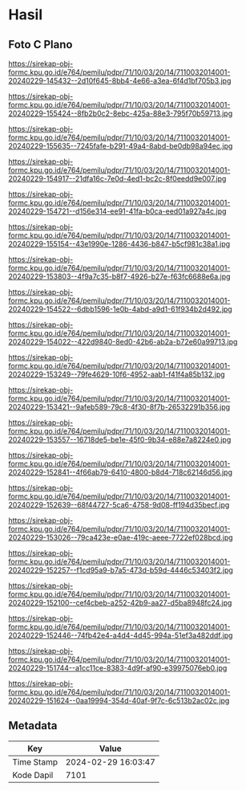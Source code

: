 # Hasil

## Foto C Plano

https://sirekap-obj-formc.kpu.go.id/e764/pemilu/pdpr/71/10/03/20/14/7110032014001-20240229-145432--2d10f645-8bb4-4e66-a3ea-6f4d1bf705b3.jpg

https://sirekap-obj-formc.kpu.go.id/e764/pemilu/pdpr/71/10/03/20/14/7110032014001-20240229-155424--8fb2b0c2-8ebc-425a-88e3-795f70b59713.jpg

https://sirekap-obj-formc.kpu.go.id/e764/pemilu/pdpr/71/10/03/20/14/7110032014001-20240229-155635--7245fafe-b291-49a4-8abd-be0db98a94ec.jpg

https://sirekap-obj-formc.kpu.go.id/e764/pemilu/pdpr/71/10/03/20/14/7110032014001-20240229-154917--21dfa16c-7e0d-4ed1-bc2c-8f0eedd9e007.jpg

https://sirekap-obj-formc.kpu.go.id/e764/pemilu/pdpr/71/10/03/20/14/7110032014001-20240229-154721--d156e314-ee91-41fa-b0ca-eed01a927a4c.jpg

https://sirekap-obj-formc.kpu.go.id/e764/pemilu/pdpr/71/10/03/20/14/7110032014001-20240229-155154--43e1990e-1286-4436-b847-b5cf981c38a1.jpg

https://sirekap-obj-formc.kpu.go.id/e764/pemilu/pdpr/71/10/03/20/14/7110032014001-20240229-153803--4f9a7c35-b8f7-4926-b27e-f63fc6688e6a.jpg

https://sirekap-obj-formc.kpu.go.id/e764/pemilu/pdpr/71/10/03/20/14/7110032014001-20240229-154522--6dbb1596-1e0b-4abd-a9d1-61f934b2d492.jpg

https://sirekap-obj-formc.kpu.go.id/e764/pemilu/pdpr/71/10/03/20/14/7110032014001-20240229-154022--422d9840-8ed0-42b6-ab2a-b72e60a99713.jpg

https://sirekap-obj-formc.kpu.go.id/e764/pemilu/pdpr/71/10/03/20/14/7110032014001-20240229-153249--79fe4629-10f6-4952-aab1-f41f4a85b132.jpg

https://sirekap-obj-formc.kpu.go.id/e764/pemilu/pdpr/71/10/03/20/14/7110032014001-20240229-153421--9afeb589-79c8-4f30-8f7b-26532291b356.jpg

https://sirekap-obj-formc.kpu.go.id/e764/pemilu/pdpr/71/10/03/20/14/7110032014001-20240229-153557--16718de5-be1e-45f0-9b34-e88e7a8224e0.jpg

https://sirekap-obj-formc.kpu.go.id/e764/pemilu/pdpr/71/10/03/20/14/7110032014001-20240229-152841--4f66ab79-6410-4800-b8d4-718c62146d56.jpg

https://sirekap-obj-formc.kpu.go.id/e764/pemilu/pdpr/71/10/03/20/14/7110032014001-20240229-152639--68f44727-5ca6-4758-9d08-ff194d35becf.jpg

https://sirekap-obj-formc.kpu.go.id/e764/pemilu/pdpr/71/10/03/20/14/7110032014001-20240229-153026--79ca423e-e0ae-419c-aeee-7722ef028bcd.jpg

https://sirekap-obj-formc.kpu.go.id/e764/pemilu/pdpr/71/10/03/20/14/7110032014001-20240229-152257--f1cd95a9-b7a5-473d-b59d-4446c53403f2.jpg

https://sirekap-obj-formc.kpu.go.id/e764/pemilu/pdpr/71/10/03/20/14/7110032014001-20240229-152100--cef4cbeb-a252-42b9-aa27-d5ba8948fc24.jpg

https://sirekap-obj-formc.kpu.go.id/e764/pemilu/pdpr/71/10/03/20/14/7110032014001-20240229-152446--74fb42e4-a4d4-4d45-994a-51ef3a482ddf.jpg

https://sirekap-obj-formc.kpu.go.id/e764/pemilu/pdpr/71/10/03/20/14/7110032014001-20240229-151744--a1cc11ce-8383-4d9f-af90-e39975076eb0.jpg

https://sirekap-obj-formc.kpu.go.id/e764/pemilu/pdpr/71/10/03/20/14/7110032014001-20240229-151624--0aa19994-354d-40af-9f7c-6c513b2ac02c.jpg


## Metadata

| Key        | Value               |
| ---------- | ------------------- |
| Time Stamp | 2024-02-29 16:03:47 |
| Kode Dapil | 7101                |



